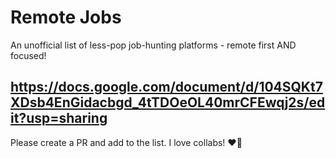 # Remote Jobs
An unofficial list of less-pop job-hunting platforms - remote first AND focused!

## https://docs.google.com/document/d/104SQKt7XDsb4EnGidacbgd_4tTDOeOL40mrCFEwqj2s/edit?usp=sharing



Please create a PR and add to the list. I love collabs! ❤️‍🔥
